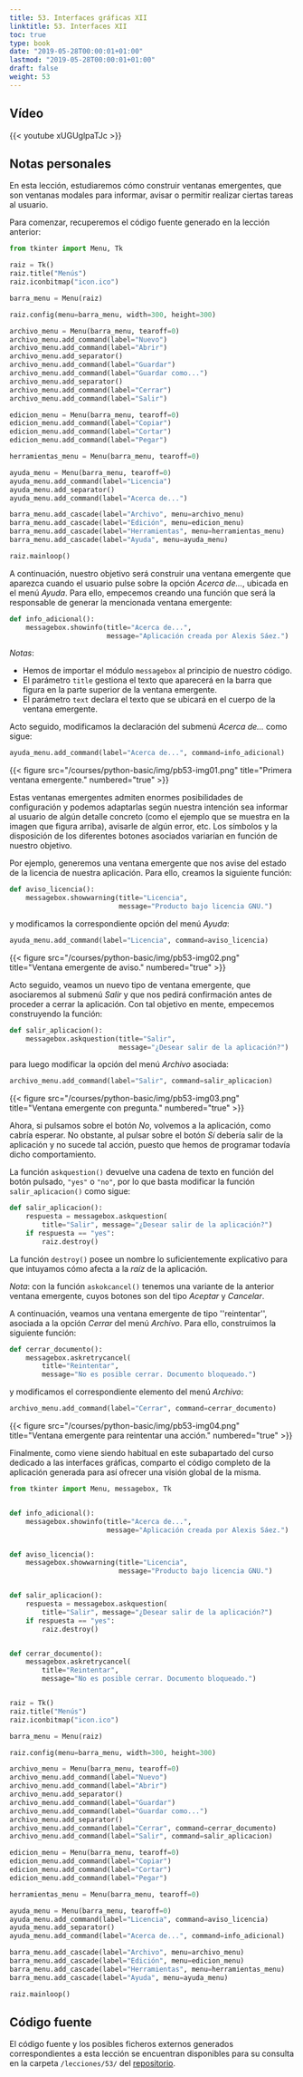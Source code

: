 ```yaml
---
title: 53. Interfaces gráficas XII
linktitle: 53. Interfaces XII
toc: true
type: book
date: "2019-05-28T00:00:01+01:00"
lastmod: "2019-05-28T00:00:01+01:00"
draft: false
weight: 53
---
```


## Vídeo

{{< youtube xUGUglpaTJc >}}

## Notas personales

En esta lección, estudiaremos cómo construir ventanas emergentes, que son ventanas modales para informar, avisar o permitir realizar ciertas tareas al usuario.

Para comenzar, recuperemos el código fuente generado en la lección anterior:

```python
from tkinter import Menu, Tk

raiz = Tk()
raiz.title("Menús")
raiz.iconbitmap("icon.ico")

barra_menu = Menu(raiz)

raiz.config(menu=barra_menu, width=300, height=300)

archivo_menu = Menu(barra_menu, tearoff=0)
archivo_menu.add_command(label="Nuevo")
archivo_menu.add_command(label="Abrir")
archivo_menu.add_separator()
archivo_menu.add_command(label="Guardar")
archivo_menu.add_command(label="Guardar como...")
archivo_menu.add_separator()
archivo_menu.add_command(label="Cerrar")
archivo_menu.add_command(label="Salir")

edicion_menu = Menu(barra_menu, tearoff=0)
edicion_menu.add_command(label="Copiar")
edicion_menu.add_command(label="Cortar")
edicion_menu.add_command(label="Pegar")

herramientas_menu = Menu(barra_menu, tearoff=0)

ayuda_menu = Menu(barra_menu, tearoff=0)
ayuda_menu.add_command(label="Licencia")
ayuda_menu.add_separator()
ayuda_menu.add_command(label="Acerca de...")

barra_menu.add_cascade(label="Archivo", menu=archivo_menu)
barra_menu.add_cascade(label="Edición", menu=edicion_menu)
barra_menu.add_cascade(label="Herramientas", menu=herramientas_menu)
barra_menu.add_cascade(label="Ayuda", menu=ayuda_menu)

raiz.mainloop()
```

A continuación, nuestro objetivo será construir una ventana emergente que aparezca cuando el usuario pulse sobre la opción *Acerca de...*, ubicada en el menú *Ayuda*. Para ello, empecemos creando una función que será la responsable de generar la mencionada ventana emergente:

```python
def info_adicional():
    messagebox.showinfo(title="Acerca de...",
                        message="Aplicación creada por Alexis Sáez.")
```

*Notas*:

- Hemos de importar el módulo `messagebox` al principio de nuestro código.
- El parámetro `title` gestiona el texto que aparecerá en la barra que figura en la parte superior de la ventana emergente.
- El parámetro `text` declara el texto que se ubicará en el cuerpo de la ventana emergente.

Acto seguido, modificamos la declaración del submenú *Acerca de...* como sigue:

```python
ayuda_menu.add_command(label="Acerca de...", command=info_adicional)
```

{{< figure src="/courses/python-basic/img/pb53-img01.png" title="Primera ventana emergente." numbered="true" >}}

Estas ventanas emergentes admiten enormes posibilidades de configuración y podemos adaptarlas según nuestra intención sea informar al usuario de algún detalle concreto (como el ejemplo que se muestra en la imagen que figura arriba), avisarle de algún error, etc. Los símbolos y la disposición de los diferentes botones asociados variarían en función de nuestro objetivo.

Por ejemplo, generemos una ventana emergente que nos avise del estado de la licencia de nuestra aplicación. Para ello, creamos la siguiente función:

```python
def aviso_licencia():
    messagebox.showwarning(title="Licencia",
                           message="Producto bajo licencia GNU.")
```

y modificamos la correspondiente opción del menú *Ayuda*:

```python
ayuda_menu.add_command(label="Licencia", command=aviso_licencia)
```

{{< figure src="/courses/python-basic/img/pb53-img02.png" title="Ventana emergente de aviso." numbered="true" >}}

Acto seguido, veamos un nuevo tipo de ventana emergente, que asociaremos al submenú *Salir* y que nos pedirá confirmación antes de proceder a cerrar la aplicación. Con tal objetivo en mente, empecemos construyendo la función:

```python
def salir_aplicacion():
    messagebox.askquestion(title="Salir",
                           message="¿Desear salir de la aplicación?")
```

para luego modificar la opción del menú *Archivo* asociada:

```python
archivo_menu.add_command(label="Salir", command=salir_aplicacion)
```

{{< figure src="/courses/python-basic/img/pb53-img03.png" title="Ventana emergente con pregunta." numbered="true" >}}

Ahora, si pulsamos sobre el botón *No*, volvemos a la aplicación, como cabría esperar. No obstante, al pulsar sobre el botón *Sí* debería salir de la aplicación y no sucede tal acción, puesto que hemos de programar todavía dicho comportamiento.

La función `askquestion()` devuelve una cadena de texto en función del botón pulsado, `"yes"` o `"no"`, por lo que basta modificar la función `salir_aplicacion()` como sigue:

```python
def salir_aplicacion():
    respuesta = messagebox.askquestion(
        title="Salir", message="¿Desear salir de la aplicación?")
    if respuesta == "yes":
        raiz.destroy()
```

La función `destroy()` posee un nombre lo suficientemente explicativo para que intuyamos cómo afecta a la *raíz* de la aplicación.

*Nota*: con la función `askokcancel()` tenemos una variante de la anterior ventana emergente, cuyos botones son del tipo *Aceptar* y *Cancelar*.

A continuación, veamos una ventana emergente de tipo ''reintentar'', asociada a la opción *Cerrar* del menú *Archivo*. Para ello, construimos la siguiente función:

```python
def cerrar_documento():
    messagebox.askretrycancel(
        title="Reintentar",
        message="No es posible cerrar. Documento bloqueado.")
```

y modificamos el correspondiente elemento del menú *Archivo*:

```python
archivo_menu.add_command(label="Cerrar", command=cerrar_documento)
```

{{< figure src="/courses/python-basic/img/pb53-img04.png" title="Ventana emergente para reintentar una acción." numbered="true" >}}

Finalmente, como viene siendo habitual en este subapartado del curso dedicado a las interfaces gráficas, comparto el código completo de la aplicación generada para así ofrecer una visión global de la misma.

```python
from tkinter import Menu, messagebox, Tk


def info_adicional():
    messagebox.showinfo(title="Acerca de...",
                        message="Aplicación creada por Alexis Sáez.")


def aviso_licencia():
    messagebox.showwarning(title="Licencia",
                           message="Producto bajo licencia GNU.")


def salir_aplicacion():
    respuesta = messagebox.askquestion(
        title="Salir", message="¿Desear salir de la aplicación?")
    if respuesta == "yes":
        raiz.destroy()


def cerrar_documento():
    messagebox.askretrycancel(
        title="Reintentar",
        message="No es posible cerrar. Documento bloqueado.")


raiz = Tk()
raiz.title("Menús")
raiz.iconbitmap("icon.ico")

barra_menu = Menu(raiz)

raiz.config(menu=barra_menu, width=300, height=300)

archivo_menu = Menu(barra_menu, tearoff=0)
archivo_menu.add_command(label="Nuevo")
archivo_menu.add_command(label="Abrir")
archivo_menu.add_separator()
archivo_menu.add_command(label="Guardar")
archivo_menu.add_command(label="Guardar como...")
archivo_menu.add_separator()
archivo_menu.add_command(label="Cerrar", command=cerrar_documento)
archivo_menu.add_command(label="Salir", command=salir_aplicacion)

edicion_menu = Menu(barra_menu, tearoff=0)
edicion_menu.add_command(label="Copiar")
edicion_menu.add_command(label="Cortar")
edicion_menu.add_command(label="Pegar")

herramientas_menu = Menu(barra_menu, tearoff=0)

ayuda_menu = Menu(barra_menu, tearoff=0)
ayuda_menu.add_command(label="Licencia", command=aviso_licencia)
ayuda_menu.add_separator()
ayuda_menu.add_command(label="Acerca de...", command=info_adicional)

barra_menu.add_cascade(label="Archivo", menu=archivo_menu)
barra_menu.add_cascade(label="Edición", menu=edicion_menu)
barra_menu.add_cascade(label="Herramientas", menu=herramientas_menu)
barra_menu.add_cascade(label="Ayuda", menu=ayuda_menu)

raiz.mainloop()
```

## Código fuente

El código fuente y los posibles ficheros externos generados correspondientes a esta lección se encuentran disponibles para su consulta en la carpeta `/lecciones/53/` del [repositorio](https://github.com/ImAlexisSaez/curso-python-desde-0).
